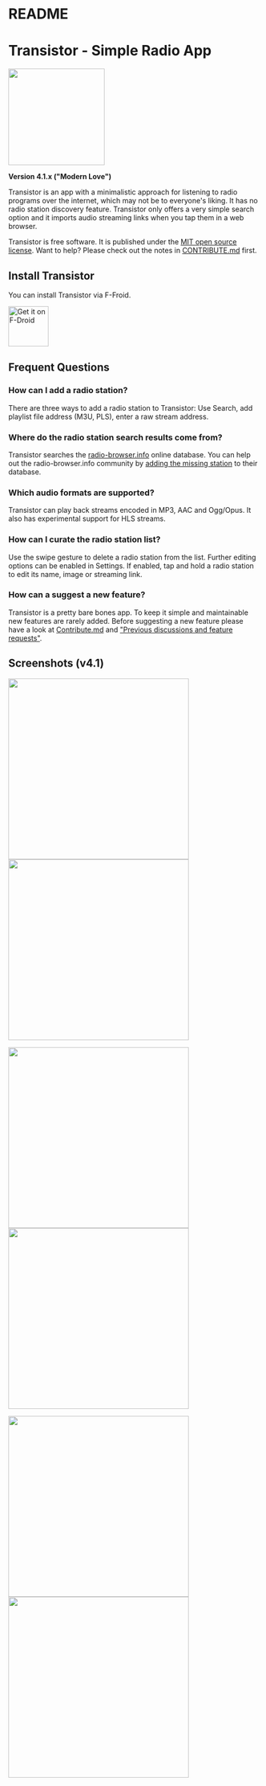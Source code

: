 README
======

# Transistor - Simple Radio App
<img src="https://codeberg.org/y20k/transistor/raw/branch/master/app/src/main/res/mipmap-xxxhdpi/ic_launcher_round.png" width="192" />

**Version 4.1.x ("Modern Love")**

Transistor is an app with a minimalistic approach for listening to radio programs over the internet, which may not be to everyone's liking. It has no radio station discovery feature. Transistor only offers a very simple search option and it imports audio streaming links when you tap them in a web browser.

Transistor is free software. It is published under the [MIT open source license](https://opensource.org/licenses/MIT). Want to help? Please check out the notes in [CONTRIBUTE.md](https://codeberg.org/y20k/transistor/src/branch/master/CONTRIBUTE.md) first.

## Install Transistor
You can install Transistor via F-Froid.

[<img src="https://fdroid.gitlab.io/artwork/badge/get-it-on.png" alt="Get it on F-Droid" height="80">](https://f-droid.org/repository/browse/?fdid=org.y20k.transistor)

## Frequent Questions

### How can I add a radio station?
There are three ways to add a radio station to Transistor: Use Search, add playlist file address (M3U, PLS), enter a raw stream address.

### Where do the radio station search results come from?
Transistor searches the [radio-browser.info](http://www.radio-browser.info/) online database. You can help out the radio-browser.info community by [adding the missing station](http://www.radio-browser.info/gui/#!/add) to their database.

### Which audio formats are supported?
Transistor can play back streams encoded in MP3, AAC and Ogg/Opus. It also has experimental support for HLS streams.

### How can I curate the radio station list?
Use the swipe gesture to delete a radio station from the list. Further editing options can be enabled in Settings. If enabled, tap and hold a radio station to edit its name, image or streaming link.

### How can a suggest a new feature?
Transistor is a pretty bare bones app. To keep it simple and maintainable new features are rarely added. Before suggesting a new feature please have a look at [Contribute.md](https://codeberg.org/y20k/transistor/src/branch/master/CONTRIBUTE.md) and ["Previous discussions and feature requests"](https://codeberg.org/y20k/transistor/issues/48).

## Screenshots (v4.1)
[<img src="https://codeberg.org/y20k/transistor/raw/branch/master/metadata/en-US/phoneScreenshots/01-transistor-v4.1.0-playback.png" width="360">](https://codeberg.org/y20k/transistor/raw/branch/master/metadata/en-US/phoneScreenshots/01-transistor-v4.1.0-playback.png)
[<img src="https://codeberg.org/y20k/transistor/raw/branch/master/metadata/en-US/phoneScreenshots/02-transistor-v4.1.0-playback-details.png" width="360">](https://codeberg.org/y20k/transistor/raw/branch/master/metadata/en-US/phoneScreenshots/02-transistor-v4.1.0-playback-details.png)

[<img src="https://codeberg.org/y20k/transistor/raw/branch/master/metadata/en-US/phoneScreenshots/03-transistor-v4.1.0-add-station.png" width="360">](https://codeberg.org/y20k/transistor/raw/branch/master/metadata/en-US/phoneScreenshots/03-transistor-v4.1.0-add-station.png)
[<img src="https://codeberg.org/y20k/transistor/raw/branch/master/metadata/en-US/phoneScreenshots/04-transistor-v4.1.0-favorite-station.png" width="360">](https://codeberg.org/y20k/transistor/raw/branch/master/metadata/en-US/phoneScreenshots/04-transistor-v4.1.0-favorite-station.png)

[<img src="https://codeberg.org/y20k/transistor/raw/branch/master/metadata/en-US/phoneScreenshots/05-transistor-v4.1.0-delete-station.png" width="360">](https://codeberg.org/y20k/transistor/raw/branch/master/metadata/en-US/phoneScreenshots/05-transistor-v4.1.0-delete-station.png)
[<img src="https://codeberg.org/y20k/transistor/raw/branch/master/metadata/en-US/phoneScreenshots/06-transistor-v4.1.0-edit-station.png" width="360">](https://codeberg.org/y20k/transistor/raw/branch/master/metadata/en-US/phoneScreenshots/06-transistor-v4.1.0-edit-station.png)